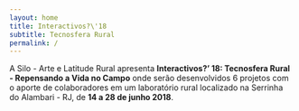 ```yaml
---
layout: home
title: Interactivos?\'18
subtitle: Tecnosfera Rural
permalink: /
---
```

A Silo - Arte e Latitude Rural apresenta **Interactivos?’ 18: Tecnosfera Rural - Repensando a Vida no Campo** onde serão desenvolvidos 6 projetos com o aporte de colaboradores em um laboratório rural localizado na Serrinha do Alambari - RJ, de **14 a 28 de junho 2018**.
